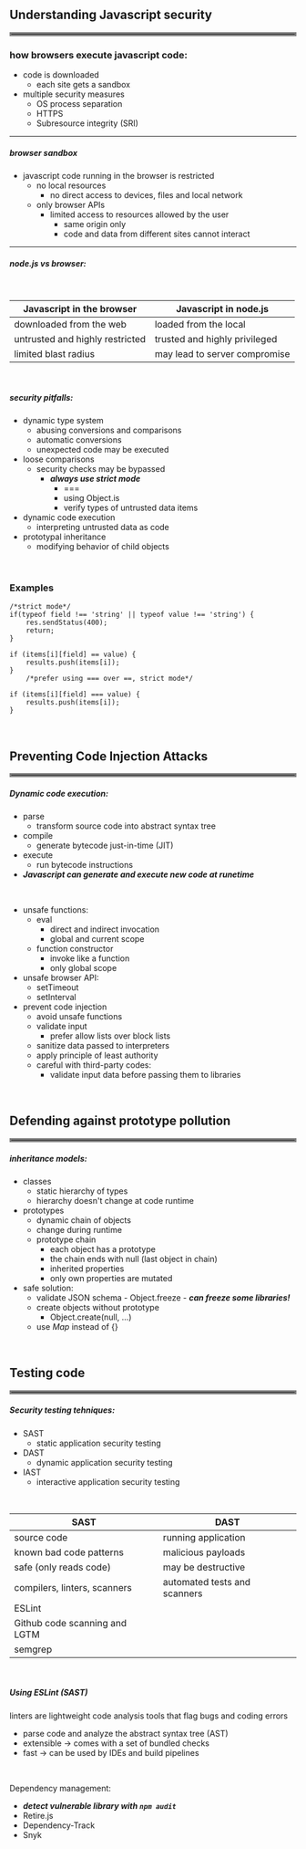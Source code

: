 <div>

## Understanding Javascript security

<hr style="border:3px solid grey">
<div>

### how browsers execute javascript code:   
- code is downloaded
	- each site gets a sandbox
- multiple security measures
	- OS process separation
	- HTTPS
	- Subresource integrity (SRI) 

</div>
<hr>

<div>

##### browser sandbox
- javascript code running in the browser is restricted   
	- no local resources
		- no direct access to devices, files and local network
	- only browser APIs
		- limited access to resources allowed by the user
			- same origin only
			- code and data from different sites cannot interact

</div>
<hr>

##### node.js vs browser:
<br>

| Javascript in the browser        | Javascript in node.js    |
| -------------------------------- | ------------------------ | 
| downloaded from the web     | loaded from the local     |
| untrusted and highly restricted     | trusted and highly privileged     |
| limited blast radius     | may lead to server compromise     |

<br>

<div>

##### security pitfalls:
- dynamic type system 
	- abusing conversions and comparisons
	- automatic conversions
	- unexpected code may be executed
- loose comparisons
	- security checks may be bypassed
		- ***always use strict mode***
			 - ===
			- using Object.is
			- verify types of untrusted data items
- dynamic code execution
	- interpreting untrusted data as code
- prototypal inheritance
	- modifying behavior of child objects

<br>

### Examples

```
/*strict mode*/
if(typeof field !== 'string' || typeof value !== 'string') {
	res.sendStatus(400);
	return;
}
```

```
if (items[i][field] == value) {
	results.push(items[i]);
}
	/*prefer using === over ==, strict mode*/
	
if (items[i][field] === value) {
	results.push(items[i]);
}
```
		
</div>

<br>

</div>

<div>

## Preventing Code Injection Attacks

<hr style="border:3px solid grey">
<div>

##### Dynamic code execution:
- parse
	- transform source code into abstract syntax tree
- compile
	- generate bytecode just-in-time (JIT)
- execute
	- run bytecode instructions
- ***Javascript can generate and execute new code at runetime***

<br>

- unsafe functions:
	- eval
		- direct and indirect invocation
		- global and current scope
	- function constructor
		- invoke like a function
		- only global scope
- unsafe browser API:
	- setTimeout
	- setInterval
- prevent code injection
	- avoid unsafe functions
	- validate input
		- prefer allow lists over block lists
	- sanitize data passed to interpreters
	- apply principle of least authority
	- careful with third-party codes:
		- validate input data before passing them to libraries
	

</div>

</div>
<br>

<div>

## Defending against prototype pollution

<hr style="border:3px solid grey">

<div>

##### inheritance models:
- classes
	- static hierarchy of types
	- hierarchy doesn't change at code runtime
- prototypes
	- dynamic chain of objects
	- change during runtime
	- prototype chain
		- each object has a prototype
		- the chain ends with null (last object in chain)
		- inherited properties
		- only own properties are mutated
- safe solution:
	- validate JSON schema
			- Object.freeze
				- ***can freeze some libraries!***
	- create objects without prototype
		- Object.create(null, ...)
	- use *Map* instead of {} 

</div>

</div>

<br>

<div>

## Testing code

<hr style="border:3px solid grey">

<div>

##### Security testing tehniques:
- SAST
	- static application security testing
- DAST
	- dynamic application security testing
- IAST
	- interactive application security testing

<br>

| SAST                   |    DAST                        |
| ------------------ | ------------------------ |
| source code        | running application |
| known bad code patterns | malicious payloads |
| safe (only reads code) | may be destructive |
| compilers, linters, scanners | automated tests and scanners |
| ESLint | |
| Github code scanning and LGTM | |
| semgrep |  |

<br>

##### Using ESLint (SAST)
linters are lightweight code analysis tools that flag bugs and coding errors
- parse code and analyze the abstract syntax tree (AST)
- extensible -> comes with a set of bundled checks
- fast -> can be used by IDEs and build pipelines

<br>

Dependency management:
- ***detect vulnerable library with ```npm audit```***
- Retire.js
- Dependency-Track
- Snyk

</div>

</div>